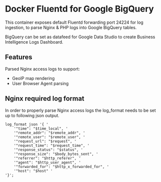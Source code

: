 # Docker Fluentd for Google BigQuery
This container exposes default Fluentd forwarding port 24224 for log ingestion, to parse Nginx & PHP logs into Google BigQuery tables.

BigQuery can be set as datafeed for Google Data Studio to create Business Intelligence Logs Dashboard.

## Features
Parsed Nginx access logs to support:
- GeoIP map rendering
- User Browser Agent parsing

## Nginx required log format
In order to properly parse Nginx access logs the log_format needs to be set up to following json output.

```
log_format json '{ '
    '"time": "$time_local", '
    '"remote_addr": "$remote_addr", '
    '"remote_user": "$remote_user", '
    '"request_url": "$request", '
    '"request_time": "$request_time", '
    '"response_status": "$status", '
    '"response_size": "$body_bytes_sent", '
    '"referrer": "$http_referer", '
    '"agent": "$http_user_agent", '
    '"forwarded_for": "$http_x_forwarded_for", '
    '"host": "$host" '
'}';
```
